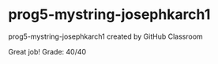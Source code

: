 # prog5-mystring-josephkarch1
prog5-mystring-josephkarch1 created by GitHub Classroom  

Great job! Grade: 40/40
